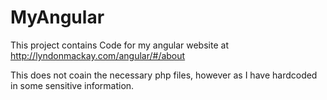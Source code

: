 # MyAngular

This project contains Code for my angular website at http://lyndonmackay.com/angular/#/about

This does not coain the necessary php files, however as I have hardcoded in some sensitive information.

